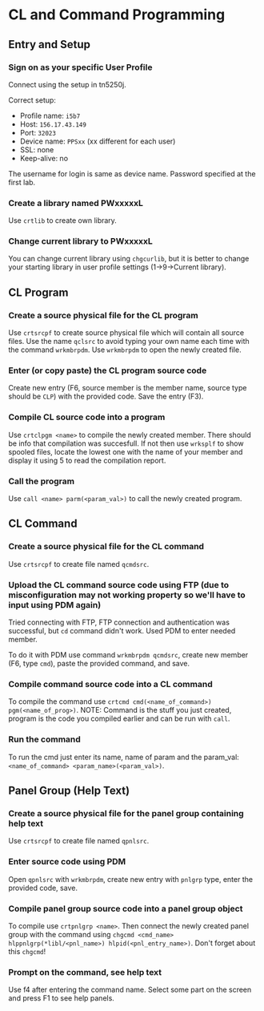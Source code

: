 # CL and Command Programming

## Entry and Setup
### Sign on as your specific User Profile
Connect using the setup in tn5250j.

Correct setup:
* Profile name: `i5b7`
* Host: `156.17.43.149`
* Port: `32023`
* Device name: `PPSxx` (xx different for each user)
* SSL: none
* Keep-alive: no

The username for login is same as device name. Password specified at the first lab.

### Create a library named PWxxxxxL
Use `crtlib` to create own library.

### Change current library to PWxxxxxL
You can change current library using `chgcurlib`, but it is better to change your starting library in user profile settings (1->9->Current library).

## CL Program
### Create a source physical file for the CL program
Use `crtsrcpf` to create source physical file which will contain all source files. Use the name `qclsrc` to avoid typing your own name each time with the command `wrkmbrpdm`. Use `wrkmbrpdm` to open the newly created file.

### Enter (or copy paste) the CL program source code
Create new entry (F6, source member is the member name, source type should be `CLP`) with the provided code. Save the entry (F3).

### Compile CL source code into a program
Use `crtclpgm <name>` to compile the newly created member. There should be info that compilation was succesfull. If not then use `wrksplf` to show spooled files, locate the lowest one with the name of your member and display it using 5 to read the compilation report.

### Call the program
Use `call <name> parm(<param_val>)` to call the newly created program.

## CL Command
### Create a source physical file for the CL command
Use `crtsrcpf` to create file named `qcmdsrc`.

### Upload the CL command source code using FTP (due to misconfiguration may not working property so we'll have to input using PDM again)
Tried connecting with FTP, FTP connection and authentication was successful, but `cd` command didn't work. Used PDM to enter needed member.

To do it with PDM use command `wrkmbrpdm qcmdsrc`, create new member (F6, type `cmd`), paste the provided command, and save.

### Compile command source code into a CL command
To compile the command use `crtcmd cmd(<name_of_command>) pgm(<name_of_prog>)`. NOTE: Command is the stuff you just created, program is the code you compiled earlier and can be run with `call`.

### Run the command
To run the cmd just enter its name, name of param and the param_val: `<name_of_command> <param_name>(<param_val>)`.

## Panel Group (Help Text)
### Create a source physical file for the panel group containing help text
Use `crtsrcpf` to create file named `qpnlsrc`.
### Enter source code using PDM
Open `qpnlsrc` with `wrkmbrpdm`, create new entry with `pnlgrp` type, enter the provided code, save.
### Compile panel group source code into a panel group object
To compile use `crtpnlgrp <name>`. Then connect the newly created panel group with the command using `chgcmd <cmd_name> hlppnlgrp(*libl/<pnl_name>) hlpid(<pnl_entry_name>)`. Don't forget about this `chgcmd`!
### Prompt on the command, see help text
Use f4 after entering the command name. Select some part on the screen and press F1 to see help panels.
